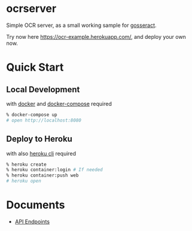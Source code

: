 
# ocrserver

Simple OCR server, as a small working sample for [gosseract](https://github.com/otiai10/gosseract).

Try now here https://ocr-example.herokuapp.com/, and deploy your own now.

# Quick Start

## Local Development

with [docker](https://www.docker.com/products/docker-toolbox) and [docker-compose](https://www.docker.com/products/docker-toolbox) required

```sh
% docker-compose up
# open http://localhost:8080
```

## Deploy to Heroku

with also [heroku cli](https://devcenter.heroku.com/articles/heroku-cli#download-and-install) required

```sh
% heroku create
% heroku container:login # If needed
% heroku container:push web
# heroku open
```

# Documents

- [API Endpoints](https://github.com/otiai10/ocrserver/wiki/API-Endpoints)

